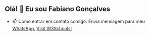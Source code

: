 ## Olá! 👋 Eu sou Fabiano Gonçalves


- 📫 Como entrar em contato comigo: Envia mensagem para meu <a href="https://api.whatsapp.com/send/?phone=5521980853345&text&type=phone_number&app_absent=0" target="_blank">WhatsApp.</a>
<a href="https://www.w3schools.com/" target="_blank">Visit W3Schools!</a>
<!--
**FSGRJ/fsgrj** is a ✨ _special_ ✨ repository because its `README.md` (this file) appears on your GitHub profile.

Aqui estão algumas ideias para você começar:

- 🔭 Estou trabalhando em...
- 🌱 Estou aprendendo...
- 👯 Estou procurando colaborar em...
- 🤔 Estou procurando ajuda com...
- 💬 Pergunte-me sobre...
      (21) 98612-4348
      
- 😄 Pronomes:...
- ⚡ Curiosidade:...
-->
